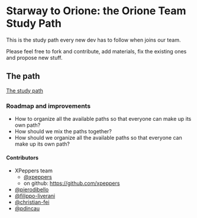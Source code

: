 # Starway to Orione: the Orione Team Study Path

This is the study path every new dev has to follow when joins our team.

Please feel free to fork and contribute, add materials, fix the existing ones and propose new stuff.

## The path
[The study path](/study-path)

### Roadmap and improvements
* How to organize all the available paths so that everyone can make up its own path?
* How should we mix the paths together?
* How should we organize all the available paths so that everyone can make up its own path?

#### Contributors
* XPeppers team
  * [@xpeppers](https://twitter.com/xpeppers)
  * on github: https://github.com/xpeppers
* [@pierodibello](http://twitter.com/pierodibello)
* [@filippo-liverani](https://github.com/filippo-liverani)
* [@christian-fei](https://github.com/christian-fei)
* [@pdincau](https://github.com/pdincau)
